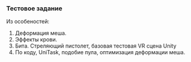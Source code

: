 ### Тестовое задание
Из особеностей:
1. Деформация меша.
2. Эффекты крови.
3. Бита. Стреляющий пистолет, базовая тестовая  VR сцена Unity 
4. По коду,  UniTask, подобие пула, оптимизация деформации меша.
